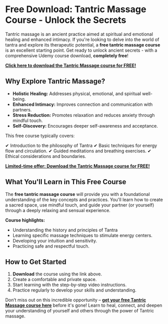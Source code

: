 # Free Download: Tantric Massage Course - Unlock the Secrets

Tantric massage is an ancient practice aimed at spiritual and emotional healing and enhanced intimacy. If you're looking to delve into the world of tantra and explore its therapeutic potential, a **free tantric massage course** is an excellent starting point. Get ready to unlock ancient secrets - with a comprehensive Udemy course download, **completely free**!

[**Click here to download the Tantric Massage course for FREE!**](https://udemywork.com/tantric-massage-course)

## Why Explore Tantric Massage?

*   **Holistic Healing:** Addresses physical, emotional, and spiritual well-being.
*   **Enhanced Intimacy:** Improves connection and communication with partners.
*   **Stress Reduction:** Promotes relaxation and reduces anxiety through mindful touch.
*   **Self-Discovery:** Encourages deeper self-awareness and acceptance.

This free course typically covers:

✔ Introduction to the philosophy of Tantra
✔ Basic techniques for energy flow and circulation.
✔ Guided meditations and breathing exercises.
✔ Ethical considerations and boundaries.

[**Limited-time offer: Download the Tantric Massage course for FREE!**](https://udemywork.com/tantric-massage-course)

## What You'll Learn in This Free Course

The **free tantric massage course** will provide you with a foundational understanding of the key concepts and practices. You'll learn how to create a sacred space, use mindful touch, and guide your partner (or yourself) through a deeply relaxing and sensual experience.

**Course highlights:**

*   Understanding the history and principles of Tantra
*   Learning specific massage techniques to stimulate energy centers.
*   Developing your intuition and sensitivity.
*   Practicing safe and respectful touch.

## How to Get Started

1.  **Download** the course using the link above.
2.  Create a comfortable and private space.
3.  Start learning with the step-by-step video instructions.
4.  Practice regularly to develop your skills and understanding.

Don’t miss out on this incredible opportunity – **[get your free Tantric Massage course here](https://udemywork.com/tantric-massage-course)** before it's gone! Learn to heal, connect, and deepen your understanding of yourself and others through the power of Tantric massage.
